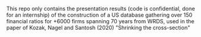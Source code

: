 This repo only contains the presentation results (code is confidential, done for an internship) of the construction of a US database gathering over 150 financial ratios for +6000 firms spanning 70 years from WRDS, used in the paper of Kozak, Nagel and Santosh (2020) "Shrinking the cross-section"
